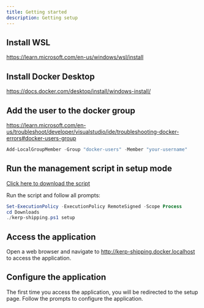 ```yaml
---
title: Getting started
description: Getting setup
---
```


## Install WSL

https://learn.microsoft.com/en-us/windows/wsl/install

## Install Docker Desktop

https://docs.docker.com/desktop/install/windows-install/

## Add the user to the docker group

https://learn.microsoft.com/en-us/troubleshoot/developer/visualstudio/ide/troubleshooting-docker-errors#docker-users-group

```powershell
Add-LocalGroupMember -Group "docker-users" -Member "your-username"
```

## Run the management script in setup mode

<a href="/kerp-shipping-docs/kerp-shipping.ps1" download>Click here to download the script</a>

Run the script and follow all prompts:

```powershell
Set-ExecutionPolicy -ExecutionPolicy RemoteSigned -Scope Process
cd Downloads
./kerp-shipping.ps1 setup
```

## Access the application

Open a web browser and navigate to http://kerp-shipping.docker.localhost to access the application.

## Configure the application

The first time you access the application, you will be redirected to the setup page.
Follow the prompts to configure the application.
